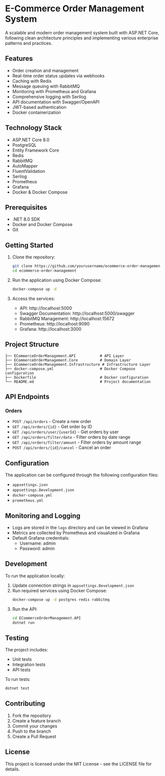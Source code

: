 # E-Commerce Order Management System

A scalable and modern order management system built with ASP.NET Core, following clean architecture principles and implementing various enterprise patterns and practices.

## Features

- Order creation and management
- Real-time order status updates via webhooks
- Caching with Redis
- Message queuing with RabbitMQ
- Monitoring with Prometheus and Grafana
- Comprehensive logging with Serilog
- API documentation with Swagger/OpenAPI
- JWT-based authentication
- Docker containerization

## Technology Stack

- ASP.NET Core 8.0
- PostgreSQL
- Entity Framework Core
- Redis
- RabbitMQ
- AutoMapper
- FluentValidation
- Serilog
- Prometheus
- Grafana
- Docker & Docker Compose

## Prerequisites

- .NET 8.0 SDK
- Docker and Docker Compose
- Git

## Getting Started

1. Clone the repository:
   ```bash
   git clone https://github.com/yourusername/ecommerce-order-management.git
   cd ecommerce-order-management
   ```

2. Run the application using Docker Compose:
   ```bash
   docker-compose up -d
   ```

3. Access the services:
   - API: http://localhost:5000
   - Swagger Documentation: http://localhost:5000/swagger
   - RabbitMQ Management: http://localhost:15672
   - Prometheus: http://localhost:9090
   - Grafana: http://localhost:3000

## Project Structure

```
├── ECommerceOrderManagement.API           # API Layer
├── ECommerceOrderManagement.Core          # Domain Layer
├── ECommerceOrderManagement.Infrastructure # Infrastructure Layer
├── docker-compose.yml                     # Docker Compose configuration
├── Dockerfile                             # Docker configuration
└── README.md                              # Project documentation
```

## API Endpoints

### Orders

- `POST /api/orders` - Create a new order
- `GET /api/orders/{id}` - Get order by ID
- `GET /api/orders/user/{userId}` - Get orders by user
- `GET /api/orders/filter/date` - Filter orders by date range
- `GET /api/orders/filter/amount` - Filter orders by amount range
- `POST /api/orders/{id}/cancel` - Cancel an order

## Configuration

The application can be configured through the following configuration files:
- `appsettings.json`
- `appsettings.Development.json`
- `docker-compose.yml`
- `prometheus.yml`

## Monitoring and Logging

- Logs are stored in the `logs` directory and can be viewed in Grafana
- Metrics are collected by Prometheus and visualized in Grafana
- Default Grafana credentials:
  - Username: admin
  - Password: admin

## Development

To run the application locally:

1. Update connection strings in `appsettings.Development.json`
2. Run required services using Docker Compose:
   ```bash
   docker-compose up -d postgres redis rabbitmq
   ```
3. Run the API:
   ```bash
   cd ECommerceOrderManagement.API
   dotnet run
   ```

## Testing

The project includes:
- Unit tests
- Integration tests
- API tests

To run tests:
```bash
dotnet test
```

## Contributing

1. Fork the repository
2. Create a feature branch
3. Commit your changes
4. Push to the branch
5. Create a Pull Request

## License

This project is licensed under the MIT License - see the LICENSE file for details.
